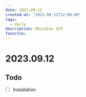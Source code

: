 ```yaml
---
date: 2023-09-12
created-at: "2023-09-12T12:00:00"
tags:
  - daily
description: Obsidian 설치
favorite:
---
```

# 2023.09.12
## Todo
- [ ] Installation